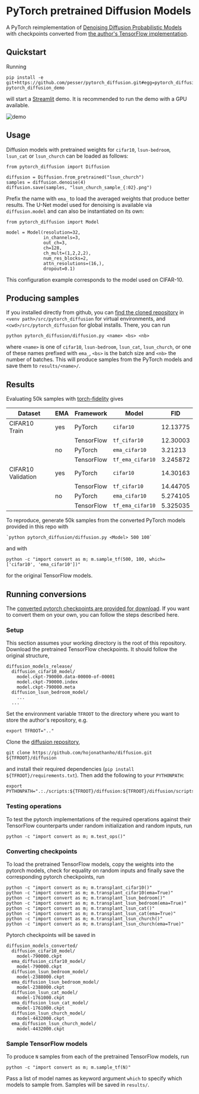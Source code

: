 # PyTorch pretrained Diffusion Models
A PyTorch reimplementation of [Denoising Diffusion Probabilistic
Models](https://hojonathanho.github.io/diffusion/) with checkpoints converted
from [the author's TensorFlow
implementation](https://github.com/hojonathanho/diffusion).


## Quickstart
Running

```
pip install -e git+https://github.com/pesser/pytorch_diffusion.git#egg=pytorch_diffusion
pytorch_diffusion_demo
```

will start a [Streamlit](https://www.streamlit.io/) demo. It is recommended to
run the demo with a GPU available.

![demo](assets/demo.gif)


## Usage
Diffusion models with pretrained weights for `cifar10`, `lsun-bedroom`,
`lsun_cat` or `lsun_church` can be loaded as follows:

```
from pytorch_diffusion import Diffusion

diffusion = Diffusion.from_pretrained("lsun_church")
samples = diffusion.denoise(4)
diffusion.save(samples, "lsun_church_sample_{:02}.png")
```

Prefix the name with `ema_` to load the averaged weights that produce better
results. The U-Net model used for denoising is available via `diffusion.model`
and can also be instantiated on its own:

```
from pytorch_diffusion import Model

model = Model(resolution=32,
              in_channels=3,
              out_ch=3,
              ch=128,
              ch_mult=(1,2,2,2),
              num_res_blocks=2,
              attn_resolutions=(16,),
              dropout=0.1)
```

This configuration example corresponds to the model used on CIFAR-10.


## Producing samples
If you installed directly from github, you can [find the cloned
repository](https://pip.pypa.io/en/stable/reference/pip_install/#vcs-support)
in `<venv path>/src/pytorch_diffusion` for virtual environments, and
`<cwd>/src/pytorch_diffusion` for global installs. There, you can run

```
python pytorch_diffusion/diffusion.py <name> <bs> <nb>
```

where `<name>` is one of `cifar10`, `lsun-bedroom`, `lsun_cat`, `lsun_church`,
or one of these names prefixed with `ema_`, `<bs>` is the batch size and `<nb>`
the number of batches. This will produce samples from the PyTorch models and
save them to `results/<name>/`.


## Results

Evaluating 50k samples with
[torch-fidelity](https://github.com/toshas/torch-fidelity) gives


| Dataset            | EMA | Framework  | Model            | FID      |
|--------------------|-----|------------|------------------|----------|
| CIFAR10 Train      | yes | PyTorch    | `cifar10`        | 12.13775 |
|                    |     | TensorFlow | `tf_cifar10`     | 12.30003 |
|                    | no  | PyTorch    | `ema_cifar10`    | 3.21213  |
|                    |     | TensorFlow | `tf_ema_cifar10` | 3.245872 |
| CIFAR10 Validation | yes | PyTorch    | `cifar10`        | 14.30163 |
|                    |     | TensorFlow | `tf_cifar10`     | 14.44705 |
|                    | no  | PyTorch    | `ema_cifar10`    | 5.274105 |
|                    |     | TensorFlow | `tf_ema_cifar10` | 5.325035 |


To reproduce, generate 50k samples from the converted PyTorch models provided
in this repo with

```
`python pytorch_diffusion/diffusion.py <Model> 500 100`
```

and with

```
python -c "import convert as m; m.sample_tf(500, 100, which=['cifar10', 'ema_cifar10'])"
```

for the original TensorFlow models.



## Running conversions
The [converted pytorch checkpoints are provided for
download](https://heibox.uni-heidelberg.de/d/01207c3f6b8441779abf/). If you
want to convert them on your own, you can follow the steps described here.

### Setup
This section assumes your working directory is the root of this repository.
Download the pretrained TensorFlow checkpoints. It should follow the original
structure,

```
diffusion_models_release/
  diffusion_cifar10_model/
    model.ckpt-790000.data-00000-of-00001
    model.ckpt-790000.index
    model.ckpt-790000.meta
  diffusion_lsun_bedroom_model/
    ...
  ...
```

Set the environment variable `TFROOT` to the directory where you want to store
the author's repository, e.g.

```
export TFROOT=".."
```

Clone the [diffusion repository](https://github.com/hojonathanho/diffusion),

```
git clone https://github.com/hojonathanho/diffusion.git ${TFROOT}/diffusion
```

and install their required dependencies
(`pip install ${TFROOT}/requirements.txt`). Then add the following to your
`PYTHONPATH`:

```
export PYTHONPATH=".:./scripts:${TFROOT}/diffusion:${TFROOT}/diffusion/scripts:${PYTHONPATH}"
```

### Testing operations
To test the pytorch implementations of the required operations against their
TensorFlow counterparts under random initialization and random inputs, run

```
python -c "import convert as m; m.test_ops()"
```

### Converting checkpoints
To load the pretrained TensorFlow models, copy the weights into the pytorch
models, check for equality on random inputs and finally save the corresponding
pytorch checkpoints, run

```
python -c "import convert as m; m.transplant_cifar10()"
python -c "import convert as m; m.transplant_cifar10(ema=True)"
python -c "import convert as m; m.transplant_lsun_bedroom()"
python -c "import convert as m; m.transplant_lsun_bedroom(ema=True)"
python -c "import convert as m; m.transplant_lsun_cat()"
python -c "import convert as m; m.transplant_lsun_cat(ema=True)"
python -c "import convert as m; m.transplant_lsun_church()"
python -c "import convert as m; m.transplant_lsun_church(ema=True)"
```

Pytorch checkpoints will be saved in

```
diffusion_models_converted/
  diffusion_cifar10_model/
    model-790000.ckpt
  ema_diffusion_cifar10_model/
    model-790000.ckpt
  diffusion_lsun_bedroom_model/
    model-2388000.ckpt
  ema_diffusion_lsun_bedroom_model/
    model-2388000.ckpt
  diffusion_lsun_cat_model/
    model-1761000.ckpt
  ema_diffusion_lsun_cat_model/
    model-1761000.ckpt
  diffusion_lsun_church_model/
    model-4432000.ckpt
  ema_diffusion_lsun_church_model/
    model-4432000.ckpt
```

### Sample TensorFlow models
To produce `N` samples from each of the pretrained TensorFlow models, run

```
python -c "import convert as m; m.sample_tf(N)"
```

Pass a list of model names as keyword argument `which` to specify which models
to sample from. Samples will be saved in `results/`.
